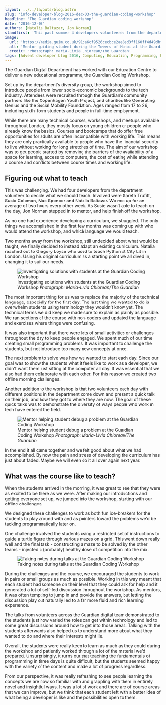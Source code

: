 ```yaml
---
layout: ../../layouts/blog.astro
slug: 'info-developer-blog-2016-dec-03-the-guardian-coding-workshop'
headline: 'The Guardian coding workshop'
date: '2016-12-03'
authors: [Natalia Baltazar, Jon Norman]
standfirst: 'This past summer 4 developers volunteered from the department to teach Python to 8 students ages 17-26.'
image:
  url: 'https://media.guim.co.uk/91ca6cf9526cecbce2ae8ed3ff160ff4d49dbf52/0_0_5304_3182/5304.jpg'
  alt: 'Mentor guiding student during the Towers of Hanoi at the Guardian Coding Workshop'
  credit: 'Photograph: Maria-Livia Chiorean/The Guardian'
tags: [Advent developer blog 2016, Computing, Education, Programming, Python, Teaching]
---
```


The Guardian Digital Department has worked with our Education Centre to deliver a new educational programme, the Guardian Coding Workshop.

Set up by the department’s diversity group, the workshop aimed to introduce people from lower socio-economic backgrounds to the tech industry. Attendees were recruited through the Guardian’s community partners like the Copenhagen Youth Project, and charities like Generating Genius and the Social Mobility Foundation. Ages ranged from 17 to 26, including sixth-form students and people in full-time employment.

While there are many technical courses, workshops, and meetups available throughout London, they mostly focus on young children or people who already know the basics. Courses and bootcamps that do offer free opportunities for adults are often incompatible with working life. This means they are only practically available to people who have the financial security to live without working for long stretches of time. The aim of our workshop was to get people started by removing the barriers of the availability of a space for learning, access to computers, the cost of eating while attending a course and conflicts between course times and working life.

Figuring out what to teach
--------------------------

This was challenging. We had four developers from the department volunteer to decide what we should teach. Involved were Gareth Trufitt, Susie Coleman, Max Spencer and Natalia Baltazar. We met up for an average of two hours every other week. As Susie wasn’t able to teach on the day, Jon Norman stepped in to mentor, and help finish off the workshop.

As no one had experience developing a curriculum, we struggled. The only things we accomplished in the first few months was coming up with who would attend the workshop, and which language we would teach.

Two months away from the workshop, still undecided about what would be taught, we finally decided to instead adapt an existing curriculum. Natalia reached out to Gregory Loyse who used to teach Python at City Lit in London. Using his original curriculum as a starting point we all dived in, changing it to suit our needs.


   <figure>
   <img alt="Investigating solutions with students at the Guardian Coding Workshop" src="https://i.guim.co.uk/img/media/a30b9166a27a167ab0cbc415f9c5b707f688eccb/0_215_5568_3341/master/5568.jpg?width=620&quality=45&auto=format&fit=max&dpr=2&s=446ebb920601298ad4ebbfc23acf2083" loading="lazy" />
   <figcaption>
     Investigating solutions with students at the Guardian Coding Workshop
    <i>Photograph: Maria-Livia Chiorean/The Guardian</i>
    </figcaption>
    </figure>

The most important thing for us was to replace the majority of the technical language, especially for the first day. The last thing we wanted to do is overwhelm students using terminology they wouldn’t know yet. The technical terms we did keep we made sure to explain as plainly as possible. We ran sections of the course with non-coders and updated the language and exercises where things were confusing.

It was also important that there were lots of small activities or challenges throughout the day to keep people engaged. We spent much of our time creating small programming problems. It was important to challenge the students, but not introduce too many new concepts at once.

The next problem to solve was how we wanted to start each day. Since our goal was to show the students what it feels like to work as a developer, we didn’t want them just sitting at the computer all day. It was essential that we also had them collaborate with each other. For this reason we created two offline morning challenges.

Another addition to the workshop is that two volunteers each day with different positions in the department come down and present a quick talk on their job, and how they got to where they are now. The goal of these quick talks was to demonstrate the diversity of ways people who work in tech have entered the field.


   <figure>
   <img alt="Mentor helping student debug a problem at the Guardian Coding Workshop" src="https://i.guim.co.uk/img/media/d8299477c29510d89e725f1bc0109b4caca15c9a/0_173_5181_3109/master/5181.jpg?width=620&quality=45&auto=format&fit=max&dpr=2&s=a5547a76d76068ffce9499be28f6ef7e" loading="lazy" />
   <figcaption>
     Mentor helping student debug a problem at the Guardian Coding Workshop
    <i>Photograph: Maria-Livia Chiorean/The Guardian</i>
    </figcaption>
    </figure>

In the end it all came together and we felt good about what we had accomplished. By now the pain and stress of developing the curriculum has just about faded. Maybe we will even do it all over again next year.

What was the course like to teach?
----------------------------------

When the students arrived in the morning, it was great to see that they were as excited to be there as we were. After making our introductions and getting everyone set up, we jumped into the workshop, starting with our offline challenges.

We designed these challenges to work as both fun ice-breakers for the students to play around with and as pointers toward the problems we’d be tackling programmatically later on.

One challenge involved the students using a restricted set of instructions to guide a turtle figure through various mazes on a grid. This went down really well and the final task - constructing a maze to be solved by the other teams - injected a (probably) healthy dose of competition into the mix.


   <figure class="supporting">
   <img alt="Taking notes during talks at the Guardian Coding Workshop" src="https://i.guim.co.uk/img/media/ed83d52cfca3b83fb5f97d207f1efc8fe79c2af1/0_0_3712_4640/master/3712.jpg?width=620&quality=45&auto=format&fit=max&dpr=2&s=a18145923b720d7aed1a684ff75d91e1" loading="lazy" />
   <figcaption>
     Taking notes during talks at the Guardian Coding Workshop
    <i></i>
    </figcaption>
    </figure>

During the challenges and the course, we encouraged the students to work in pairs or small groups as much as possible. Working in this way meant that each student had someone on their level that they could ask for help and it generated a lot of self-led discussion throughout the workshop. As mentors, it was often tempting to jump in and provide the answers, but letting the discussion play out naturally led to a far more fluid and rich learning experience.

The talks from volunteers across the Guardian digital team demonstrated to the students just how varied the roles can get within technology and led to some great discussions around how to get into those areas. Talking with the students afterwards also helped us to understand more about what they wanted to do and where their interests might lie.

Overall, the students were really keen to learn as much as they could during the workshop and patiently worked through a lot of the material we’d prepared. Unsurprisingly, it turns out that teaching the fundamentals of programming in three days is quite difficult, but the students seemed happy with the variety of the content and made a lot of progress regardless.

From our perspective, it was really refreshing to see people learning the concepts we are now so familiar with and grappling with them in entirely novel and insightful ways. It was a lot of work and there are of course areas that we can improve, but we think that each student left with a better idea of what being a developer is like and the possibilities open to them.

